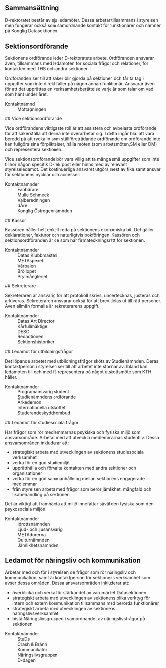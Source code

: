 Sammansättning
--------------

D-rektoratet består av sju ledamöter. Dessa arbetar tillsammans i
styrelsen men fungerar också som samordnande kontakt för funktionärer
och nämner på Konglig Datasektionen.

## Sektionsordförande

Sektionens ordförande leder D-rektoratets arbete. Ordföranden ansvarar
även, tillsammans med ledamoten för sociala frågor och relationer, för
kontakten med THS och andra sektioner.

Ordföranden ser till att saker blir gjorda på sektionen och får ta tag i
uppgifter som inte direkt faller på någon annan funktionär. Ansvarar
även för att det upprättas en verksamhetsberättelse varje år som talar
om vad som hänt under året.

<dl>
<dh>Kontaktnämnd</dh>

<dd>
Mottagningen

</dd>
</dl>
## Vice sektionsordförande

Vice ordförandens viktigaste roll är att assistera och avbelasta
ordförande för att säkerställa att denna inte överarbetar sig. I detta
ingår bla. att vara beredd på att rycka in som ställföreträdande
ordförande om ordförande inte kan fullgöra sina förpliktelser, hålla
möten (som arbetsmöten,SM eller DM) och representera sektionen.

Vice sektionsordförande bör vara villig att ta många små uppgifter som
inte tillhör någon specifik D-rek'post eller hinns med av relevant
styrelseledamot. Det kontinuerliga ansvaret utgörs mest av fika samt
ansvar för sektionens nycklar och accesser.

<dl>
<dh>Kontaktnämnder</dh>

<dd>
Fanbärare

</dd>
<dd>
Mulle Schmeck

</dd>
<dd>
Valberedningen

</dd>
<dd>
dÅre

</dd>
<dd>
Konglig Östrogennämnden

</dd>
</dl>
## Kassör

Kassören håller helt enkelt reda på sektionens ekonomiska bit. Det
gäller deklarationer, fakturor och naturligtvis bokföringen. Kassören
och sektionsordföranden är de som har firmateckningsrätt för sektionen.

<dl>
<dh>Kontaktnämnder</dh>

<dd>
Datas Klubbmästeri

</dd>
<dd>
METAspexet

</dd>
<dd>
Vårbalen

</dd>
<dd>
Bröllopet

</dd>
<dd>
Prylmångleriet

</dd>
</dl>
## Sekreterare

Sekreteraren är ansvarig för att protokoll skrivs, undertecknas,
justeras och arkiveras. Sekreteraren ansvarar också för att brev delas
ut till rätt personer. Även allmän formalia är sekreterarens uppgift.

<dl>
<dh>Kontaktnämnder</dh>

<dd>
Datas Art Director

</dd>
<dd>
Kårfullmäktige

</dd>
<dd>
DESC

</dd>
<dd>
Redaqtionen

</dd>
<dd>
Sektionshistoriker

</dd>
</dl>
## Ledamot för utbildningsfrågor

Det löpande arbetet med utbildningsfrågor sköts av Studienämnden. Deras
kontaktperson i styrelsen ser till att arbetet inte stannar av. Ibland
kan ledamoten till och med få representera på något utskottsmöte som KTH
håller.

<dl>
<dh>Kontaktnämnder</dh>

<dd>
Programansvarig student

</dd>
<dd>
Studienämndens ordförande

</dd>
<dd>
Ärkedemon

</dd>
<dd>
Internationella utskottet

</dd>
<dd>
Studerandeskyddsombud

</dd>
</dl>
## Ledamot för studiesociala frågor

Har frågor som rör medlemmarnas psykiska
och fysiska miljö som ansvarsområde. Arbetar med att utveckla
medlemmarnas
studentliv. Dessa ansvarsområden inkluderar att:

* strategiskt arbeta med utvecklingen av sektionens studiesociala
verksamhet
* verka för en god studiemiljö
* upprätthålla och förvalta kontakten med andra sektioner och
organisationer
* verka för en god sammanhållning mellan sektionens engagerade medlemmar
* från styrelsen arbeta med frågor som berör jämlikhet, mångfald och
likabehandling
på sektionen

Det är viktigt att framhärda att miljö innefattar såväl den fysiska som
den psykosociala miljön.

<dl>
<dh>Kontaktnämnder</dh>

<dd>
Idrottsnämnden

</dd>
<dd>
Ljud- och ljusansvarig

</dd>
<dd>
METAdorerna

</dd>
<dd>
Qulturnämnden

</dd>
<dd>
Jämlikhetsnämnden

</dd>
</dl>

## Ledamot för näringsliv och kommunikation

Arbetar med och för i styrelsen de frågor
som rör näringsliv och kommunikation, samt är kontaktperson för
sektionens verksamhet
som avser dessa områden. Dessa ansvarsområden inkluderar att:

* överblicka och verka för stärkandet av varumärket Datasektionen
* strategiskt arbeta med utvecklingen av sektionens olika verktyg för intern och extern kommunikation tillsammans med berörda funktionärer
* strategiskt arbeta med utvecklingen av sektionens näringslivsverksamhet
* bistå Näringslivsgruppen i samordnandet av näringslivsfrågor på
sektionen

<dl>
<dh>Kontaktnämnder</dh>

<dd>
StuDs

</dd>
<dd>
Crash & Bränn

</dd>
<dd>
Kommunikatör

</dd>
<dd>
Näringslivsgruppen

</dd>
<dd>
D-dagen

</dd>

